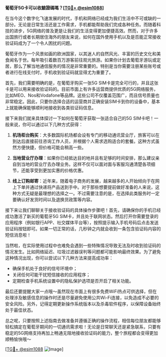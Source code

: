 **葡萄牙5G卡可以收驗證碼嗎？[[TG💪+ @esim1088](https://t.me/s/esim1088)]**

在当今这个数字化飞速发展的时代，手机和网络已经成为我们生活中不可或缺的一部分。无论是日常生活还是工作需求，手机都能帮助我们完成各种任务。而随着科技的进步，5G网络的普及更是让我们的生活变得更加便捷高效。然而，对于许多出国旅行或者长期居住海外的朋友来说，如何在国外使用手机以及是否能正常接收验证码成为了一个令人困扰的问题。

葡萄牙作为一个风景如画的欧洲国家，以其迷人的自然风光、丰富的历史文化和美食闻名于世。每年吸引着数百万游客前往观光旅游。如果你计划去葡萄牙游玩或定居，那么了解当地通信服务的情况是非常重要的。特别是当你需要注册某些账号或者进行在线支付时，手机收到验证码就显得尤为重要了。

首先，我们需要明确的是，在葡萄牙购买一张5G SIM卡是完全可行的，并且这张卡是可以用来接收验证码的。目前市面上有许多运营商提供优质的5G网络服务，比如MEO、Nos和Vodafone等品牌。这些公司不仅覆盖范围广，而且信号质量也非常稳定。因此，只要你选择合适的运营商并正确安装SIM卡到你的设备中，基本上就能确保能够顺利地接收到各类验证码信息。

接下来我们就来具体探讨一下如何在葡萄牙获取一张适合自己的5G SIM卡吧！一般来说，你可以通过以下几种方式获得：

1. **机场柜台购买**：大多数国际机场都会设有专门的移动通讯营业厅，旅客可以在到达后直接前往咨询工作人员，并根据个人需求选购适合的套餐。这种方式虽然方便快捷，但价格可能会稍高一些。
   
2. **当地营业厅办理**：如果你已经抵达目的地并且有足够的时间安排，那么建议亲自到当地的营业厅去办理业务。这样不仅可以面对面与客服沟通清楚各项细节，还能享受到更加实惠的价格优惠。
   
3. **线上订购邮寄**：近年来，随着电子商务的发展，越来越多的人开始倾向于在网上下单并通过快递将产品送到手中。对于那些想要提前做好准备的人来说，这种方式无疑是最理想的选择之一。不过需要注意的是，在选择此类服务时一定要确认好发货时间以及退换货政策等内容。

接下来让我们聊聊关于接收验证码的具体操作步骤吧！首先，请确保你的手机已经成功激活了新买的葡萄牙5G SIM卡，并且处于联网状态。然后打开你需要登录的应用程序（例如银行APP、社交媒体平台等），按照提示输入手机号码后点击发送验证码按钮即可。如果一切正常的话，几秒钟之内就会收到一条包含验证码内容的短信消息啦！

当然啦，在实际使用过程中也难免会遇到一些特殊情况导致无法及时收到验证码的情况发生。比如网络延迟、垃圾过滤器误判等问题都可能影响最终效果。为了避免这种情况出现，你可以尝试以下几种方法来提高成功率：
- 确保手机处于良好的信号环境中；
- 关闭任何可能干扰短信接收的应用程序；
- 定期检查手机系统设置中的隐私保护选项是否开启了相关功能。

最后还要提醒大家一点哦～虽然现在市面上有很多免费WiFi热点可供选择，但在处理涉及敏感信息的操作时还是尽量避免使用公共Wi-Fi连接，以免造成不必要的安全风险。另外，记得定期更新操作系统版本以及杀毒软件程序，以保障设备始终处于最佳状态。

总之呢，只要按照上述指南去做准备并遵循正确的操作流程，相信每位朋友都能够轻松搞定在葡萄牙期间的一切通讯需求啦！无论是日常聊天还是紧急联系，只要有稳定的5G网络支持再加上畅通无阻地接收验证码的能力，整个旅程都会变得更加顺畅愉快哦～

[[TG💪+ @esim1088](https://t.me/s/esim1088) ![Image](https://i.postimg.cc/4NQfJmqS/Snipaste-2025-05-13-00-14-12.png)]